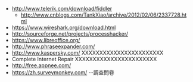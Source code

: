
* http://www.telerik.com/download/fiddler
  * http://www.cnblogs.com/TankXiao/archive/2012/02/06/2337728.html 
* https://www.wireshark.org/download.html
* http://sourceforge.net/projects/processhacker/
* https://www.libreoffice.org/
* http://www.phraseexpander.com/
* http://www.kaspersky.com/ XXXXXXXXXXXXXXXXXXXXXXX
* Complete Internet Repair  XXXXXXXXXXXXXXXXXXXXXXX
* http://free.appnee.com/
* https://zh.surveymonkey.com/ --調查問卷
